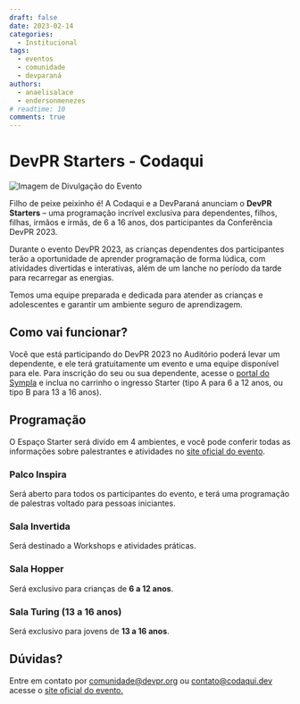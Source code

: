 ```yaml
---
draft: false 
date: 2023-02-14
categories:
  - Institucional
tags:
  - eventos
  - comunidade
  - devparaná
authors:
  - anaelisalace
  - endersonmenezes
# readtime: 10
comments: true
---
```


# DevPR Starters - Codaqui

![Imagem de Divulgação do Evento](https://user-images.githubusercontent.com/11020807/218813559-d83a7928-94e3-4361-b0c2-3a1924b0a9c1.jpg)

Filho de peixe peixinho é! A Codaqui e a DevParaná anunciam o **DevPR Starters** – uma programação incrível exclusiva para dependentes, filhos, filhas, irmãos e irmãs, de 6 a 16 anos, dos participantes da Conferência DevPR 2023.

<!-- more -->

Durante o evento DevPR 2023, as crianças dependentes dos participantes terão a oportunidade de aprender programação de forma lúdica, com atividades divertidas e interativas, além de um lanche no período da tarde para recarregar as energias.

Temos uma equipe preparada e dedicada para atender as crianças e adolescentes e garantir um ambiente seguro de aprendizagem.

## Como vai funcionar?

Você que está participando do DevPR 2023 no Auditório poderá levar um dependente, e ele terá gratuitamente um evento e uma equipe disponível para ele.
Para inscrição do seu ou sua dependente, acesse o [portal do Sympla](https://www.sympla.com.br/evento/devparana-conference-2023/1810983) e inclua no carrinho o ingresso Starter (tipo A para 6 a 12 anos, ou tipo B para 13 a 16 anos).

## Programação

O Espaço Starter será divido em 4 ambientes, e você pode conferir todas as informações sobre palestrantes e atividades no [site oficial do evento](https://devpr.org).

### Palco Inspira

Será aberto para todos os participantes do evento, e terá uma programação de palestras voltado para pessoas iniciantes.

### Sala Invertida

Será destinado a Workshops e atividades práticas.

### Sala Hopper

Será exclusivo para crianças de **6 a 12 anos**.

### Sala Turing (13 a 16 anos)

Será exclusivo para jovens de **13 a 16 anos**.

## Dúvidas?

Entre em contato por [comunidade@devpr.org](mailto:contato@codaqui.dev) ou [contato@codaqui.dev](mailto:contato@codaqui.dev) acesse o [site oficial do evento.](https://devpr.org)







